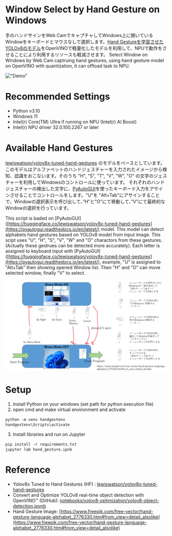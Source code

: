 # Window Select by Hand Gesture on Windows
手のハンドサインをWeb CamでキャプチャしてWindows上に開いているWindowをキーボードとマウスなしで選択します。[Hand Gestureを学習させたYOLOv8のモデル](https://huggingface.co/lewiswatson/yolov8x-tuned-hand-gestures)をOpenVINOで軽量化したモデルを利用して、NPUで動作をさせることにより利用するリソースも軽減させます。
Select Window on Windows by Web Cam captruing hand gestures, using hand gesture model on OpenVINO with quantization, it can offload task to NPU. 

!["Demo"](demovideo.gif)

# Recommended Settings
- Python v3.10
- Windows 11
- Intel(r) Core(TM) Ultra if running on NPU (Intel(r) AI Boost)
- Intel(r) NPU driver 32.0.100.2267 or later

# Available Hand Gestures

[lewiswatson/yolov8x-tuned-hand-gestures](https://huggingface.co/lewiswatson/yolov8x-tuned-hand-gestures) のモデルをベースとしています。このモデルはアルファベットのハンドジェスチャーを入力されたイメージから検知、認識をおこないます。そのうち "H", "S", "T", "V", "W", "O" の文字のジェスチャーを利用してWindowsのコントロールに使っています。
それぞれのハンドジェスチャーの検出した文字に、[PyAutoGUI](https://pyautogui.readthedocs.io/en/latest/)を使ったキーボード入力をアサインさせることでコントロールをします。"U"を "Alt+Tab"にアサインすることで、Windowの選択表示を呼び出して、”H"と"O"にて移動して、”V"にて最終的なWindowの選択を行っています。

This script is baded on [PyAutoGUI]([https://huggingface.co/lewiswatson/yolov8x-tuned-hand-gestures](https://pyautogui.readthedocs.io/en/latest/) model. This model can detect alphabets hand gestures based on YOLOv8 model from input image. This scipt uses "U", "H", "S", "V", "W" and "O" charactors from these gestures. (Actually these gestrues can be detected more accurately). 
Each letter is assigned to keyboard input with [PyAutoGUI]([https://huggingface.co/lewiswatson/yolov8x-tuned-hand-gestures](https://pyautogui.readthedocs.io/en/latest/), example, "U" is assigned to "Alt+Tab" then showing opened Window list. Then "H" and "O" can move selected window, finally "V" to select. 

!["HandGestureMap"](gesture_map.png)


# Setup
1. Install Python on your windows (set path for python execution file) 
2. open cmd and make virtual environment and activate
```
python -m venv handgestenv
handgestenv\Scripts\activate
```
3. Install libraries and run on Jupyter
```
pip install -r requirements.txt
jupyter lab hand_gesture.ipnb
```

# Reference
- Yolov8x Tuned to Hand Gestures (HF) : [lewiswatson/yolov8x-tuned-hand-gestures](https://huggingface.co/lewiswatson/yolov8x-tuned-hand-gestures)
- Convert and Optimize YOLOv8 real-time object detection with OpenVINO™ (GitHub): [notebooks/yolov8-optimization/yolov8-object-detection.ipynb](https://github.com/openvinotoolkit/openvino_notebooks/blob/latest/notebooks/yolov8-optimization/yolov8-object-detection.ipynb)
- Hand Gesture Image: [https://www.freepik.com/free-vector/hand-gesture-language-alphabet_2776330.htm#from_view=detail_alsolike](https://www.freepik.com/free-vector/hand-gesture-language-alphabet_2776330.htm#from_view=detail_alsolike)
